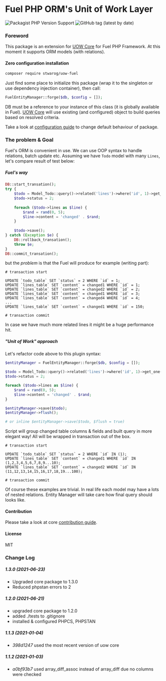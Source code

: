 # Fuel PHP ORM's Unit of Work Layer
![Packagist PHP Version Support](https://img.shields.io/packagist/php-v/stwarog/uow-fuel?style=for-the-badge)
![GitHub tag (latest by date)](https://img.shields.io/github/v/tag/stwarog/uow-fuel?color=%237bfc03&style=for-the-badge&label=version)

### Foreword
This package is an extension for [UOW Core](https://github.com/stwarog/uow) for Fuel PHP Framework.
At this moment it supports ORM models (with relations).

#### Zero configuration installation

```bash 
composer require stwarog/uow-fuel
```

Just find some place to initialize this package (wrap it to the singleton or use dependency injection container), 
then call:
```php 
FuelEntityManager::forge($db, $config = []);
``` 

DB must be a reference to your instance of this class (it is globally available in Fuel). [UOW Core](https://github.com/stwarog/uow) will 
use existing (and configured) object to build queries based on resolved criteria.

Take a look at [configuration guide](https://github.com/stwarog/uow#config) to change default behaviour of package.

### The problem & Goal
Fuel's ORM is convenient in use. We can use OOP syntax to handle relations, batch update etc.
Assuming we have `Todo` model with many `Lines`, let's compare result of test below:

##### Fuel's way

```php 
DB::start_transation();
try {
    $todo = Model_Todo::query()->related('lines')->where('id', 1)->get_one();
    $todo->status = 2;
    
    foreach ($todo->lines as $line) {
        $rand = rand(0, 5);
        $line->content = 'changed' . $rand;
    }
    
    $todo->save();
} catch (Exception $e) {
    DB::rollback_transation();
    throw $e;
}
DB::commit_transation();
```
but the *problem* is that the Fuel will produce for example (writing part):

```mysql 
# transaction start

UPDATE `todo_table` SET `status` = 2 WHERE `id` = 1;
UPDATE `lines_table` SET `content` = changed1 WHERE `id` = 1;
UPDATE `lines_table` SET `content` = changed2 WHERE `id` = 2;
UPDATE `lines_table` SET `content` = changed1 WHERE `id` = 3;
UPDATE `lines_table` SET `content` = changed4 WHERE `id` = 4;
...
UPDATE `lines_table` SET `content` = changed1 WHERE `id` = 150;

# transaction commit
```

In case we have much more related lines it might be a huge performance hit.

##### "Unit of Work" approach
Let's refactor code above to this plugin syntax:

```php 
$entityManager = FuelEntityManager::forge($db, $config = []);

$todo = Model_Todo::query()->related('lines')->where('id', 1)->get_one();
$todo->status = 2;

foreach ($todo->lines as $line) {
    $rand = rand(0, 5);
    $line->content = 'changed' . $rand;
}

$entityManager->save($todo);
$entityManager->flush();

# or inline $entityManager->save($todo, $flush = true)
```

Script will group changed table columns & fields and built query in more elegant way! All will be wrapped in transaction out of the box.

```mysql 
# transaction start

UPDATE `todo_table` SET `status` = 2 WHERE `id` IN (1);
UPDATE `lines_table` SET `content` = changed1 WHERE `id` IN (1,2,3,4,5,6,7,8,9...10);
UPDATE `lines_table` SET `content` = changed2 WHERE `id` IN (11,12,13,14,15,16,17,18,19...100);

# transaction commit
```

Of course these examples are trivial. In real life each model may have a lots of nested relations. Entity Manager will take care how final
query should looks like.


#### Contribution
Please take a look at core [contribution guide](https://github.com/stwarog/uow#contribution).

#### License
MIT

### Change Log

##### 1.3.0 (2021-06-23)
* Upgraded core package to 1.3.0
* Reduced phpstan errors to 2

##### 1.2.0 (2021-06-21) 
* upgraded core package to 1.2.0
* added ./tests to .gitignore
* installed & configured PHPCS, PHPSTAN

##### 1.1.3 (2021-01-04)
* *398d1247* used the most recent version of uow core

##### 1.1.2 (2021-01-03)
* *a0bf93b7* used array_diff_assoc instead of array_diff due no columns were checked
